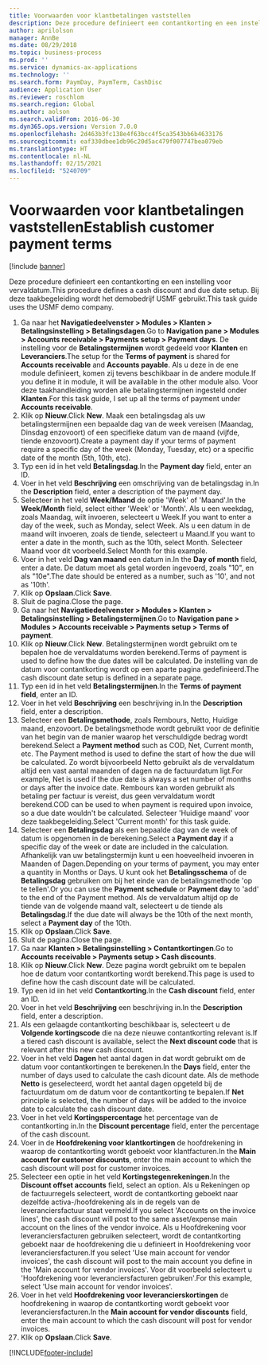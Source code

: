 ```yaml
---
title: Voorwaarden voor klantbetalingen vaststellen
description: Deze procedure definieert een contantkorting en een instelling voor vervaldatum.
author: aprilolson
manager: AnnBe
ms.date: 08/29/2018
ms.topic: business-process
ms.prod: ''
ms.service: dynamics-ax-applications
ms.technology: ''
ms.search.form: PaymDay, PaymTerm, CashDisc
audience: Application User
ms.reviewer: roschlom
ms.search.region: Global
ms.author: aolson
ms.search.validFrom: 2016-06-30
ms.dyn365.ops.version: Version 7.0.0
ms.openlocfilehash: 2d463b3fc138e4f63bcc4f5ca3543bb6b4633176
ms.sourcegitcommit: eaf330dbee1db96c20d5ac479f007747bea079eb
ms.translationtype: HT
ms.contentlocale: nl-NL
ms.lasthandoff: 02/15/2021
ms.locfileid: "5240709"
---
```

# <a name="establish-customer-payment-terms"></a><span data-ttu-id="ba99d-103">Voorwaarden voor klantbetalingen vaststellen</span><span class="sxs-lookup"><span data-stu-id="ba99d-103">Establish customer payment terms</span></span>

[!include [banner](../../includes/banner.md)]

<span data-ttu-id="ba99d-104">Deze procedure definieert een contantkorting en een instelling voor vervaldatum.</span><span class="sxs-lookup"><span data-stu-id="ba99d-104">This procedure defines a cash discount and due date setup.</span></span> <span data-ttu-id="ba99d-105">Bij deze taakbegeleiding wordt het demobedrijf USMF gebruikt.</span><span class="sxs-lookup"><span data-stu-id="ba99d-105">This task guide uses the USMF demo company.</span></span>

1. <span data-ttu-id="ba99d-106">Ga naar het **Navigatiedeelvenster > Modules > Klanten > Betalingsinstelling > Betalingsdagen**.</span><span class="sxs-lookup"><span data-stu-id="ba99d-106">Go to **Navigation pane > Modules > Accounts receivable > Payments setup > Payment days**.</span></span> <span data-ttu-id="ba99d-107">De instelling voor de **Betalingstermijnen** wordt gedeeld voor **Klanten** en **Leveranciers**.</span><span class="sxs-lookup"><span data-stu-id="ba99d-107">The setup for the **Terms of payment** is shared for **Accounts receivable** and **Accounts payable**.</span></span> <span data-ttu-id="ba99d-108">Als u deze in de ene module definieert, komen zij tevens beschikbaar in de andere module.</span><span class="sxs-lookup"><span data-stu-id="ba99d-108">If you define it in module, it will be available in the other module also.</span></span> <span data-ttu-id="ba99d-109">Voor deze taakhandleiding worden alle betalingstermijnen ingesteld onder **Klanten**.</span><span class="sxs-lookup"><span data-stu-id="ba99d-109">For this task guide, I set up all the terms of payment under **Accounts receivable**.</span></span>
2. <span data-ttu-id="ba99d-110">Klik op **Nieuw**.</span><span class="sxs-lookup"><span data-stu-id="ba99d-110">Click **New**.</span></span> <span data-ttu-id="ba99d-111">Maak een betalingsdag als uw betalingstermijnen een bepaalde dag van de week vereisen (Maandag, Dinsdag enzovoort) of een specifieke datum van de maand (vijfde, tiende enzovoort).</span><span class="sxs-lookup"><span data-stu-id="ba99d-111">Create a payment day if your terms of payment require a specific day of the week (Monday, Tuesday, etc) or a specific date of the month (5th, 10th, etc).</span></span> 
3. <span data-ttu-id="ba99d-112">Typ een id in het veld **Betalingsdag**.</span><span class="sxs-lookup"><span data-stu-id="ba99d-112">In the **Payment day** field, enter an ID.</span></span>
4. <span data-ttu-id="ba99d-113">Voer in het veld **Beschrijving** een omschrijving van de betalingsdag in.</span><span class="sxs-lookup"><span data-stu-id="ba99d-113">In the **Description** field, enter a description of the payment day.</span></span>
5. <span data-ttu-id="ba99d-114">Selecteer in het veld **Week/Maand** de optie 'Week' of 'Maand'.</span><span class="sxs-lookup"><span data-stu-id="ba99d-114">In the **Week/Month** field, select either 'Week' or 'Month'.</span></span> <span data-ttu-id="ba99d-115">Als u een weekdag, zoals Maandag, wilt invoeren, selecteert u Week.</span><span class="sxs-lookup"><span data-stu-id="ba99d-115">If you want to enter a day of the week, such as Monday, select Week.</span></span> <span data-ttu-id="ba99d-116">Als u een datum in de maand wilt invoeren, zoals de tiende, selecteert u Maand.</span><span class="sxs-lookup"><span data-stu-id="ba99d-116">If you want to enter a date in the month, such as the 10th, select Month.</span></span> <span data-ttu-id="ba99d-117">Selecteer Maand voor dit voorbeeld.</span><span class="sxs-lookup"><span data-stu-id="ba99d-117">Select Month for this example.</span></span> 
6. <span data-ttu-id="ba99d-118">Voer in het veld **Dag van maand** een datum in.</span><span class="sxs-lookup"><span data-stu-id="ba99d-118">In the **Day of month** field, enter a date.</span></span> <span data-ttu-id="ba99d-119">De datum moet als getal worden ingevoerd, zoals "10", en als "10e".</span><span class="sxs-lookup"><span data-stu-id="ba99d-119">The date should be entered as a number, such as '10', and not as '10th'.</span></span> 
7. <span data-ttu-id="ba99d-120">Klik op **Opslaan**.</span><span class="sxs-lookup"><span data-stu-id="ba99d-120">Click **Save**.</span></span>
8. <span data-ttu-id="ba99d-121">Sluit de pagina.</span><span class="sxs-lookup"><span data-stu-id="ba99d-121">Close the page.</span></span>
9. <span data-ttu-id="ba99d-122">Ga naar het **Navigatiedeelvenster > Modules > Klanten > Betalingsinstelling > Betalingstermijnen**.</span><span class="sxs-lookup"><span data-stu-id="ba99d-122">Go to **Navigation pane > Modules > Accounts receivable > Payments setup > Terms of payment**.</span></span>
10. <span data-ttu-id="ba99d-123">Klik op **Nieuw**.</span><span class="sxs-lookup"><span data-stu-id="ba99d-123">Click **New**.</span></span> <span data-ttu-id="ba99d-124">Betalingstermijnen wordt gebruikt om te bepalen hoe de vervaldatums worden berekend.</span><span class="sxs-lookup"><span data-stu-id="ba99d-124">Terms of payment is used to define how the due dates will be calculated.</span></span> <span data-ttu-id="ba99d-125">De instelling van de datum voor contantkorting wordt op een aparte pagina gedefinieerd.</span><span class="sxs-lookup"><span data-stu-id="ba99d-125">The cash discount date setup is defined in a separate page.</span></span> 
11. <span data-ttu-id="ba99d-126">Typ een id in het veld **Betalingstermijnen**.</span><span class="sxs-lookup"><span data-stu-id="ba99d-126">In the **Terms of payment field**, enter an ID.</span></span>
12. <span data-ttu-id="ba99d-127">Voer in het veld **Beschrijving** een beschrijving in.</span><span class="sxs-lookup"><span data-stu-id="ba99d-127">In the **Description** field, enter a description.</span></span>
13. <span data-ttu-id="ba99d-128">Selecteer een **Betalingsmethode**, zoals Rembours, Netto, Huidige maand, enzovoort. De betalingsmethode wordt gebruikt voor de definitie van het begin van de manier waarop het verschuldigde bedrag wordt berekend.</span><span class="sxs-lookup"><span data-stu-id="ba99d-128">Select a **Payment method** such as COD, Net, Current month, etc. The Payment method is used to define the start of how the due will be calculated.</span></span> <span data-ttu-id="ba99d-129">Zo wordt bijvoorbeeld Netto gebruikt als de vervaldatum altijd een vast aantal maanden of dagen na de factuurdatum ligt.</span><span class="sxs-lookup"><span data-stu-id="ba99d-129">For example, Net is used if the due date is always a set number of months or days after the invoice date.</span></span> <span data-ttu-id="ba99d-130">Rembours kan worden gebruikt als betaling per factuur is vereist, dus geen vervaldatum wordt berekend.</span><span class="sxs-lookup"><span data-stu-id="ba99d-130">COD can be used to when payment is required upon invoice, so a due date wouldn't be calculated.</span></span> <span data-ttu-id="ba99d-131">Selecteer 'Huidige maand' voor deze taakbegeleiding.</span><span class="sxs-lookup"><span data-stu-id="ba99d-131">Select 'Current month' for this task guide.</span></span>  
14. <span data-ttu-id="ba99d-132">Selecteer een **Betalingsdag** als een bepaalde dag van de week of datum is opgenomen in de berekening.</span><span class="sxs-lookup"><span data-stu-id="ba99d-132">Select a **Payment day** if a specific day of the  week or date are included in the calculation.</span></span> <span data-ttu-id="ba99d-133">Afhankelijk van uw betalingstermijn kunt u een hoeveelheid invoeren in Maanden of Dagen.</span><span class="sxs-lookup"><span data-stu-id="ba99d-133">Depending on your terms of payment, you may enter a quantity in Months or Days.</span></span> <span data-ttu-id="ba99d-134">U kunt ook het **Betalingsschema** of de **Betalingsdag** gebruiken om bij het einde van de betalingsmethode 'op te tellen'.</span><span class="sxs-lookup"><span data-stu-id="ba99d-134">Or you can use the **Payment schedule** or **Payment day** to 'add' to the end of the Payment method.</span></span> <span data-ttu-id="ba99d-135">Als de vervaldatum altijd op de tiende van de volgende maand valt, selecteert u de tiende als **Betalingsdag**.</span><span class="sxs-lookup"><span data-stu-id="ba99d-135">If the due date will always be the 10th of the next month, select a **Payment day** of the 10th.</span></span> 
15. <span data-ttu-id="ba99d-136">Klik op **Opslaan**.</span><span class="sxs-lookup"><span data-stu-id="ba99d-136">Click **Save**.</span></span>
16. <span data-ttu-id="ba99d-137">Sluit de pagina.</span><span class="sxs-lookup"><span data-stu-id="ba99d-137">Close the page.</span></span>
17. <span data-ttu-id="ba99d-138">Ga naar **Klanten > Betalingsinstelling > Contantkortingen**.</span><span class="sxs-lookup"><span data-stu-id="ba99d-138">Go to **Accounts receivable > Payments setup > Cash discounts**.</span></span>
18. <span data-ttu-id="ba99d-139">Klik op **Nieuw**.</span><span class="sxs-lookup"><span data-stu-id="ba99d-139">Click **New**.</span></span> <span data-ttu-id="ba99d-140">Deze pagina wordt gebruikt om te bepalen hoe de datum voor contantkorting wordt berekend.</span><span class="sxs-lookup"><span data-stu-id="ba99d-140">This page is used to define how the cash discount date will be calculated.</span></span> 
19. <span data-ttu-id="ba99d-141">Typ een id iin het veld **Contantkorting**.</span><span class="sxs-lookup"><span data-stu-id="ba99d-141">In the **Cash discount** field, enter an ID.</span></span>
20. <span data-ttu-id="ba99d-142">Voer in het veld **Beschrijving** een beschrijving in.</span><span class="sxs-lookup"><span data-stu-id="ba99d-142">In the **Description** field, enter a description.</span></span>
21. <span data-ttu-id="ba99d-143">Als een gelaagde contantkorting beschikbaar is, selecteert u de **Volgende kortingscode** die na deze nieuwe contantkorting relevant is.</span><span class="sxs-lookup"><span data-stu-id="ba99d-143">If a tiered cash discount is available, select the **Next discount code** that is relevant after this new cash discount.</span></span>
22. <span data-ttu-id="ba99d-144">Voer in het veld **Dagen** het aantal dagen in dat wordt gebruikt om de datum voor contantkortingen te berekenen.</span><span class="sxs-lookup"><span data-stu-id="ba99d-144">In the **Days** field, enter the number of days used to calculate the cash dicount date.</span></span> <span data-ttu-id="ba99d-145">Als de methode **Netto** is geselecteerd, wordt het aantal dagen opgeteld bij de factuurdatum om de datum voor de contantkorting te bepalen.</span><span class="sxs-lookup"><span data-stu-id="ba99d-145">If **Net** principle is selected, the number of days will be added to the invoice date to calculate the cash discount date.</span></span>  
23. <span data-ttu-id="ba99d-146">Voer in het veld **Kortingspercentage** het percentage van de contantkorting in.</span><span class="sxs-lookup"><span data-stu-id="ba99d-146">In the **Discount percentage** field, enter the percentage of the cash discount.</span></span>
24. <span data-ttu-id="ba99d-147">Voer in de **Hoofdrekening voor klantkortingen** de hoofdrekening in waarop de contantkorting wordt geboekt voor klantfacturen.</span><span class="sxs-lookup"><span data-stu-id="ba99d-147">In the **Main account for customer discounts**, enter the main account to which the cash discount will post for customer invoices.</span></span>
25. <span data-ttu-id="ba99d-148">Selecteer een optie in het veld **Kortingstegenrekeningen**.</span><span class="sxs-lookup"><span data-stu-id="ba99d-148">In the **Discount offset accounts** field, select an option.</span></span> <span data-ttu-id="ba99d-149">Als u Rekeningen op de factuurregels selecteert, wordt de contantkorting geboekt naar dezelfde activa-/hoofdrekening als in de regels van de leveranciersfactuur staat vermeld.</span><span class="sxs-lookup"><span data-stu-id="ba99d-149">If you select 'Accounts on the invoice lines', the cash discount will post to the same asset/expense main account on the lines of the vendor invoice.</span></span> <span data-ttu-id="ba99d-150">Als u Hoofdrekening voor leveranciersfacturen gebruiken selecteert, wordt de contantkorting geboekt naar de hoofdrekening die u definieert in Hoofdrekening voor leveranciersfacturen.</span><span class="sxs-lookup"><span data-stu-id="ba99d-150">If you select 'Use main account for vendor invoices', the cash discount will post to the main account you define in the 'Main account for vendor invoices'.</span></span> <span data-ttu-id="ba99d-151">Voor dit voorbeeld selecteert u 'Hoofdrekening voor leveranciersfacturen gebruiken'.</span><span class="sxs-lookup"><span data-stu-id="ba99d-151">For this example, select 'Use main account for vendor invoices'.</span></span> 
26. <span data-ttu-id="ba99d-152">Voer in het veld **Hoofdrekening voor leverancierskortingen** de hoofdrekening in waarop de contantkorting wordt geboekt voor leveranciersfacturen.</span><span class="sxs-lookup"><span data-stu-id="ba99d-152">In the **Main account for vendor discounts** field, enter the main account to which the cash discount will post for vendor invoices.</span></span>
27. <span data-ttu-id="ba99d-153">Klik op **Opslaan**.</span><span class="sxs-lookup"><span data-stu-id="ba99d-153">Click **Save**.</span></span>



[!INCLUDE[footer-include](../../../includes/footer-banner.md)]
